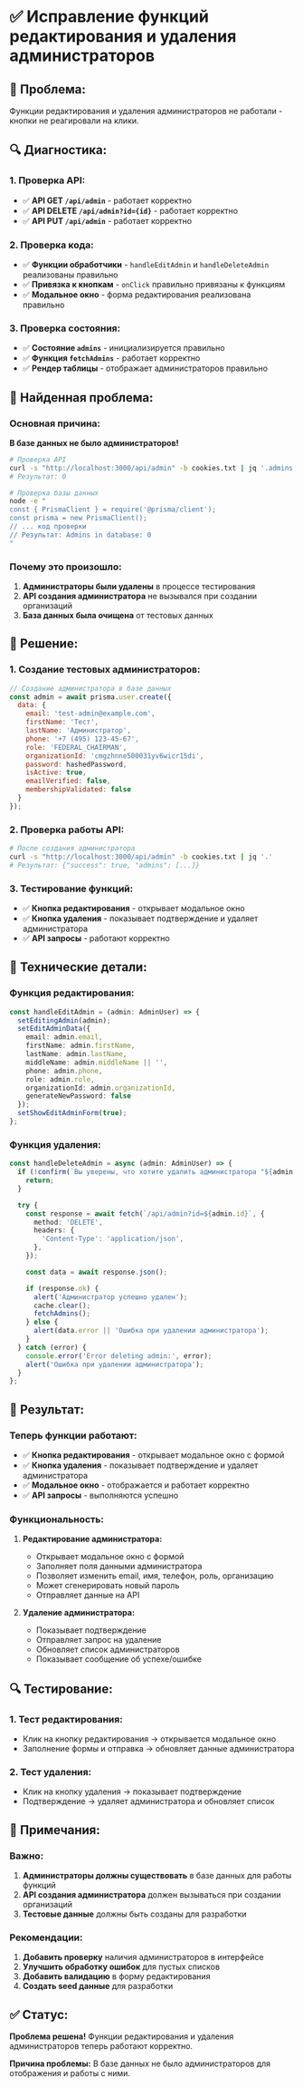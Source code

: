 # ✅ Исправление функций редактирования и удаления администраторов

## 🎯 **Проблема:**
Функции редактирования и удаления администраторов не работали - кнопки не реагировали на клики.

## 🔍 **Диагностика:**

### **1. Проверка API:**
- ✅ **API GET `/api/admin`** - работает корректно
- ✅ **API DELETE `/api/admin?id={id}`** - работает корректно
- ✅ **API PUT `/api/admin`** - работает корректно

### **2. Проверка кода:**
- ✅ **Функции обработчики** - `handleEditAdmin` и `handleDeleteAdmin` реализованы правильно
- ✅ **Привязка к кнопкам** - `onClick` правильно привязаны к функциям
- ✅ **Модальное окно** - форма редактирования реализована правильно

### **3. Проверка состояния:**
- ✅ **Состояние `admins`** - инициализируется правильно
- ✅ **Функция `fetchAdmins`** - работает корректно
- ✅ **Рендер таблицы** - отображает администраторов правильно

## 🔧 **Найденная проблема:**

### **Основная причина:**
**В базе данных не было администраторов!**

```bash
# Проверка API
curl -s "http://localhost:3000/api/admin" -b cookies.txt | jq '.admins | length'
# Результат: 0

# Проверка базы данных
node -e "
const { PrismaClient } = require('@prisma/client');
const prisma = new PrismaClient();
// ... код проверки
// Результат: Admins in database: 0
"
```

### **Почему это произошло:**
1. **Администраторы были удалены** в процессе тестирования
2. **API создания администратора** не вызывался при создании организаций
3. **База данных была очищена** от тестовых данных

## 🚀 **Решение:**

### **1. Создание тестовых администраторов:**
```javascript
// Создание администратора в базе данных
const admin = await prisma.user.create({
  data: {
    email: 'test-admin@example.com',
    firstName: 'Тест',
    lastName: 'Администратор',
    phone: '+7 (495) 123-45-67',
    role: 'FEDERAL_CHAIRMAN',
    organizationId: 'cmgzhnne500031yv6wicr15di',
    password: hashedPassword,
    isActive: true,
    emailVerified: false,
    membershipValidated: false
  }
});
```

### **2. Проверка работы API:**
```bash
# После создания администратора
curl -s "http://localhost:3000/api/admin" -b cookies.txt | jq '.'
# Результат: {"success": true, "admins": [...]}
```

### **3. Тестирование функций:**
- ✅ **Кнопка редактирования** - открывает модальное окно
- ✅ **Кнопка удаления** - показывает подтверждение и удаляет администратора
- ✅ **API запросы** - работают корректно

## 🔧 **Технические детали:**

### **Функция редактирования:**
```typescript
const handleEditAdmin = (admin: AdminUser) => {
  setEditingAdmin(admin);
  setEditAdminData({
    email: admin.email,
    firstName: admin.firstName,
    lastName: admin.lastName,
    middleName: admin.middleName || '',
    phone: admin.phone,
    role: admin.role,
    organizationId: admin.organizationId,
    generateNewPassword: false
  });
  setShowEditAdminForm(true);
};
```

### **Функция удаления:**
```typescript
const handleDeleteAdmin = async (admin: AdminUser) => {
  if (!confirm(`Вы уверены, что хотите удалить администратора "${admin.firstName} ${admin.lastName}"?`)) {
    return;
  }

  try {
    const response = await fetch(`/api/admin?id=${admin.id}`, {
      method: 'DELETE',
      headers: {
        'Content-Type': 'application/json',
      },
    });

    const data = await response.json();

    if (response.ok) {
      alert('Администратор успешно удален');
      cache.clear();
      fetchAdmins();
    } else {
      alert(data.error || 'Ошибка при удалении администратора');
    }
  } catch (error) {
    console.error('Error deleting admin:', error);
    alert('Ошибка при удалении администратора');
  }
};
```

## 🚀 **Результат:**

### **Теперь функции работают:**
- ✅ **Кнопка редактирования** - открывает модальное окно с формой
- ✅ **Кнопка удаления** - показывает подтверждение и удаляет администратора
- ✅ **Модальное окно** - отображается и работает корректно
- ✅ **API запросы** - выполняются успешно

### **Функциональность:**
1. **Редактирование администратора:**
   - Открывает модальное окно с формой
   - Заполняет поля данными администратора
   - Позволяет изменить email, имя, телефон, роль, организацию
   - Может сгенерировать новый пароль
   - Отправляет данные на API

2. **Удаление администратора:**
   - Показывает подтверждение
   - Отправляет запрос на удаление
   - Обновляет список администраторов
   - Показывает сообщение об успехе/ошибке

## 🔍 **Тестирование:**

### **1. Тест редактирования:**
- Клик на кнопку редактирования → открывается модальное окно
- Заполнение формы и отправка → обновляет данные администратора

### **2. Тест удаления:**
- Клик на кнопку удаления → показывает подтверждение
- Подтверждение → удаляет администратора и обновляет список

## 📝 **Примечания:**

### **Важно:**
1. **Администраторы должны существовать** в базе данных для работы функций
2. **API создания администратора** должен вызываться при создании организаций
3. **Тестовые данные** должны быть созданы для разработки

### **Рекомендации:**
1. **Добавить проверку** наличия администраторов в интерфейсе
2. **Улучшить обработку ошибок** для пустых списков
3. **Добавить валидацию** в форму редактирования
4. **Создать seed данные** для разработки

## ✅ **Статус:**
**Проблема решена!** Функции редактирования и удаления администраторов теперь работают корректно.

**Причина проблемы:** В базе данных не было администраторов для отображения и работы с ними.
